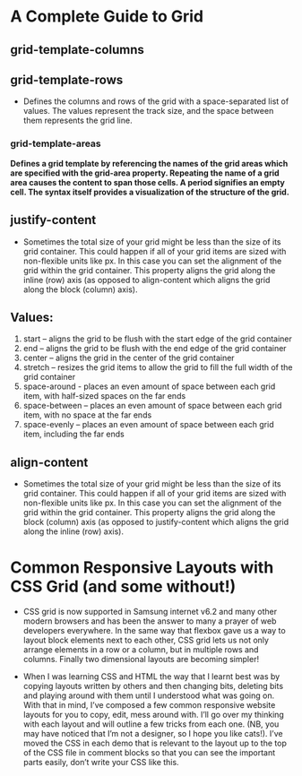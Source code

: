 # A Complete Guide to Grid

## grid-template-columns
## grid-template-rows

* Defines the columns and rows of the grid with a space-separated list of values. The values represent the track size, and the space between them represents the grid line.


### grid-template-areas

**Defines a grid template by referencing the names of the grid areas which are specified with the grid-area property. Repeating the name of a grid area causes the content to span those cells. A period signifies an empty cell. The syntax itself provides a visualization of the structure of the grid.**

## justify-content

* Sometimes the total size of your grid might be less than the size of its grid container. This could happen if all of your grid items are sized with non-flexible units like px. In this case you can set the alignment of the grid within the grid container. This property aligns the grid along the inline (row) axis (as opposed to align-content which aligns the grid along the block (column) axis).


## Values:

1. start – aligns the grid to be flush with the   start edge of the grid container
2. end – aligns the grid to be flush with the end edge of the grid container
3. center – aligns the grid in the center of the grid container
4. stretch – resizes the grid items to allow the grid to fill the full width of the grid container
5. space-around - places an even amount of space between each grid item, with half-sized spaces on the far ends
6. space-between – places an even amount of space between each grid item, with no space at the far ends
7. space-evenly – places an even amount of space between each grid item, including the far ends


## align-content

* Sometimes the total size of your grid might be less than the size of its grid container. This could happen if all of your grid items are sized with non-flexible units like px. In this case you can set the alignment of the grid within the grid container. This property aligns the grid along the block (column) axis (as opposed to justify-content which aligns the grid along the inline (row) axis).


# Common Responsive Layouts with CSS Grid (and some without!)

* CSS grid is now supported in Samsung internet v6.2 and many other modern browsers and has been the answer to many a prayer of web developers everywhere. In the same way that flexbox gave us a way to layout block elements next to each other, CSS grid lets us not only arrange elements in a row or a column, but in multiple rows and columns. Finally two dimensional layouts are becoming simpler!

* When I was learning CSS and HTML the way that I learnt best was by copying layouts written by others and then changing bits, deleting bits and playing around with them until I understood what was going on. With that in mind, I’ve composed a few common responsive website layouts for you to copy, edit, mess around with. I’ll go over my thinking with each layout and will outline a few tricks from each one. (NB, you may have noticed that I’m not a designer, so I hope you like cats!). I’ve moved the CSS in each demo that is relevant to the layout up to the top of the CSS file in comment blocks so that you can see the important parts easily, don’t write your CSS like this.


